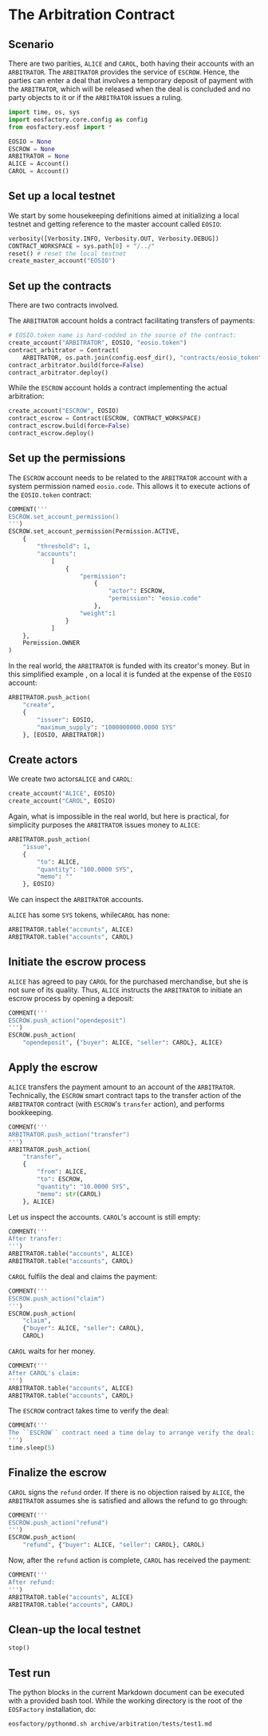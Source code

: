 # The Arbitration Contract

## Scenario

There are two parities, `ALICE` and `CAROL`, both having their accounts with an `ARBITRATOR`. The `ARBITRATOR` provides the service of `ESCROW`. Hence, the parties can enter a deal that involves a temporary deposit of payment with the `ARBITRATOR`, which will be released when the deal is concluded and no party objects to it or if the `ARBITRATOR` issues a ruling.

```python
import time, os, sys
import eosfactory.core.config as config
from eosfactory.eosf import *

EOSIO = None
ESCROW = None
ARBITRATOR = None
ALICE = Account()
CAROL = Account()
```

## Set up a local testnet

We start by some housekeeping definitions aimed at initializing a local testnet and getting reference to the master account called `EOSIO`:

```python
verbosity([Verbosity.INFO, Verbosity.OUT, Verbosity.DEBUG])
CONTRACT_WORKSPACE = sys.path[0] + "/../"
reset() # reset the local testnet
create_master_account("EOSIO")
```

## Set up the contracts

There are two contracts involved.

The `ARBITRATOR` account holds a contract facilitating transfers of payments:

```python
# EOSIO.token name is hard-codded in the source of the contract:
create_account("ARBITRATOR", EOSIO, "eosio.token")
contract_arbitrator = Contract(
    ARBITRATOR, os.path.join(config.eosf_dir(), "contracts/eosio_token"))
contract_arbitrator.build(force=False)
contract_arbitrator.deploy()
```

While the `ESCROW` account holds a contract implementing the actual arbitration:
```python
create_account("ESCROW", EOSIO)
contract_escrow = Contract(ESCROW, CONTRACT_WORKSPACE)
contract_escrow.build(force=False)
contract_escrow.deploy()
```

## Set up the permissions

The `ESCROW` account needs to be related to the `ARBITRATOR` account with a system permission named `eosio.code`. This allows it to execute actions of the `EOSIO.token` contract:

```python
COMMENT('''
ESCROW.set_account_permission()
''')
ESCROW.set_account_permission(Permission.ACTIVE,
    {
        "threshold": 1,
        "accounts": 
            [
                {
                    "permission": 
                        {
                            "actor": ESCROW,
                            "permission": "eosio.code"
                        },
                    "weight":1
                }
            ]
    },
    Permission.OWNER
)
```

In the real world, the `ARBITRATOR` is funded with its creator's money. But in this simplified example , on a local it is funded at the expense of the `EOSIO` account:

```python
ARBITRATOR.push_action(
    "create", 
    {
        "issuer": EOSIO, 
        "maximum_supply": "1000000000.0000 SYS"
    }, [EOSIO, ARBITRATOR])
```

## Create actors

We create two actors`ALICE` and `CAROL`:

```python
create_account("ALICE", EOSIO)
create_account("CAROL", EOSIO)
```

Again, what is impossible in the real world, but here is practical, for simplicity purposes the `ARBITRATOR` issues money to `ALICE`:

```python
ARBITRATOR.push_action(
    "issue", 
    {
        "to": ALICE, 
        "quantity": "100.0000 SYS", 
        "memo": ""
    }, EOSIO)
```

We can inspect the `ARBITRATOR` accounts.

`ALICE` has some `SYS` tokens, while`CAROL` has none:

```python
ARBITRATOR.table("accounts", ALICE)
ARBITRATOR.table("accounts", CAROL)
```

## Initiate the escrow process

`ALICE` has agreed to pay `CAROL` for the purchased merchandise, but she is not sure of its quality. Thus, `ALICE` instructs the `ARBITRATOR` to initiate an escrow process by opening a deposit:

```python
COMMENT('''
ESCROW.push_action("opendeposit")
''')
ESCROW.push_action(
    "opendeposit", {"buyer": ALICE, "seller": CAROL}, ALICE)
```

## Apply the escrow

`ALICE` transfers the payment amount to an account of the `ARBITRATOR`. Technically, the `ESCROW` smart contract taps to the transfer action of the `ARBITRATOR` contract (with `ESCROW`'s `transfer` action), and performs bookkeeping.

```python
COMMENT('''
ARBITRATOR.push_action("transfer")
''')
ARBITRATOR.push_action(
    "transfer", 
    {
        "from": ALICE, 
        "to": ESCROW, 
        "quantity": "10.0000 SYS", 
        "memo": str(CAROL)
    }, ALICE)
```

Let us inspect the accounts. `CAROL`'s account is still empty:

```python
COMMENT('''
After transfer:
''')
ARBITRATOR.table("accounts", ALICE)
ARBITRATOR.table("accounts", CAROL)
```

`CAROL` fulfils the deal and claims the payment:

```python
COMMENT('''
ESCROW.push_action("claim")
''')
ESCROW.push_action(
    "claim", 
    {"buyer": ALICE, "seller": CAROL}, 
    CAROL)
```

`CAROL` waits for her money.

```python
COMMENT('''
After CAROL's claim:
''')
ARBITRATOR.table("accounts", ALICE)
ARBITRATOR.table("accounts", CAROL)
```

The `ESCROW` contract takes time to verify the deal:

```python
COMMENT('''
The ``ESCROW`` contract need a time delay to arrange verify the deal:
''')
time.sleep(5)
```

## Finalize the escrow

`CAROL` signs the `refund` order. If there is no objection raised by `ALICE`, the `ARBITRATOR` assumes she is satisfied and allows the refund to go through:

```python
COMMENT('''
ESCROW.push_action("refund")
''')
ESCROW.push_action(
    "refund", {"buyer": ALICE, "seller": CAROL}, CAROL)
```

Now, after the `refund` action is complete, `CAROL` has received the payment:
```python
COMMENT('''
After refund:
''')
ARBITRATOR.table("accounts", ALICE)
ARBITRATOR.table("accounts", CAROL)
```

## Clean-up the local testnet

```python
stop()
```

## Test run

The python blocks in the current Markdown document can be executed with a provided bash tool. While the working directory is the root of the `EOSFactory` installation, do:

```bash
eosfactory/pythonmd.sh archive/arbitration/tests/test1.md
```